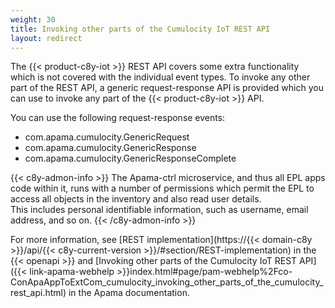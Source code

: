 ```yaml
---
weight: 30
title: Invoking other parts of the Cumulocity IoT REST API
layout: redirect
---
```


The {{< product-c8y-iot >}} REST API covers some extra functionality which is not covered with the individual event types. To invoke any other part of the REST API, a generic request-response API is provided which you can use to invoke any part of the {{< product-c8y-iot >}} API.

You can use the following request-response events:

* com.apama.cumulocity.GenericRequest
* com.apama.cumulocity.GenericResponse
* com.apama.cumulocity.GenericResponseComplete

{{< c8y-admon-info >}}
The Apama-ctrl microservice, and thus all EPL apps code within it, runs with a number of permissions which permit the EPL to access all objects in the inventory and also read user details.  
This includes personal identifiable information, such as username, email address, and so on.
{{< /c8y-admon-info >}}

For more information, see [REST implementation](https://{{< domain-c8y >}}/api/{{< c8y-current-version >}}/#section/REST-implementation) in the {{< openapi >}}
and [Invoking other parts of the Cumulocity IoT REST API]({{< link-apama-webhelp >}}index.html#page/pam-webhelp%2Fco-ConApaAppToExtCom_cumulocity_invoking_other_parts_of_the_cumulocity_rest_api.html) in the Apama documentation.
